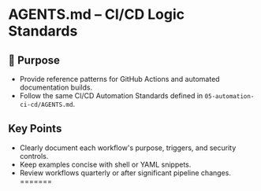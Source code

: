 # AGENTS.md – CI/CD Logic Standards

## 📌 Purpose
- Provide reference patterns for GitHub Actions and automated documentation builds.
- Follow the same CI/CD Automation Standards defined in `05-automation-ci-cd/AGENTS.md`.

## Key Points
- Clearly document each workflow's purpose, triggers, and security controls.
- Keep examples concise with shell or YAML snippets.
- Review workflows quarterly or after significant pipeline changes.
=======

